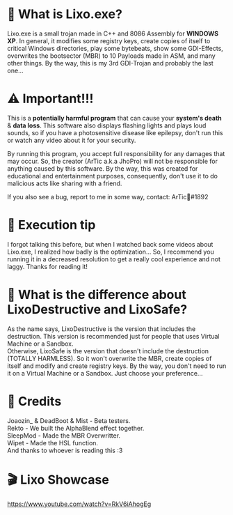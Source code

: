 # 🤔 What is Lixo.exe?
Lixo.exe is a small trojan made in C++ and 8086 Assembly for <b>WINDOWS XP</b>. In general, it modifies some registry keys, create copies of itself to critical Windows directories, play some bytebeats, show some GDI-Effects, overwrites the bootsector (MBR) to 10 Payloads made in ASM, and many other things. By the way, this is my 3rd GDI-Trojan and probably the last one...

# ⚠️ Important!!!
This is a <b>potentially harmful program</b> that can cause your <b>system's death</b> & <b>data loss</b>. This software also displays flashing lights and plays loud sounds, so if you have a photosensitive disease like epilepsy, don't run this or watch any video about it for your security.

By running this program, you accept full responsibility for any damages that may occur. So, the creator (ArTic a.k.a JhoPro) will not be responsible for anything caused by this software. By the way, this was created for educational and entertainment purposes, consequently, don't use it to do malicious acts like sharing with a friend.

If you also see a bug, report to me in some way, contact: ArTic🌊#1892

# 🤔 Execution tip
I forgot talking this before, but when I watched back some videos about Lixo.exe, I realized how badly is the optimization... So, I recommend you running it in a decreased resolution to get a really cool experience and not laggy. Thanks for reading it!

# 💊 What is the difference about LixoDestructive and LixoSafe?
As the name says, LixoDestructive is the version that includes the destruction. This version is recommended just for people that uses Virtual Machine or a Sandbox.    
Otherwise, LixoSafe is the version that doesn't include the destruction (TOTALLY HARMLESS). So it won't overwrite the MBR, create copies of itself and modify and create registry keys. By the way, you don't need to run it on a Virtual Machine or a Sandbox. Just choose your preference...

# 🤝 Credits
Joaozin_ & DeadBoot & Mist - Beta testers. <br/>
Rekto - We built the AlphaBlend effect together. <br/>
SleepMod - Made the MBR Overwritter. <br/>
Wipet - Made the HSL function. <br/>
And thanks to whoever is reading this :3 <br/>

# 🎬 Lixo Showcase
https://www.youtube.com/watch?v=RkV6iAhogEg
